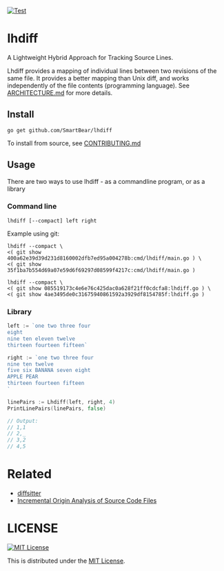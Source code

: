 [![Test](https://github.com/SmartBear/lhdiff/actions/workflows/test.yml/badge.svg)](https://github.com/SmartBear/lhdiff/actions/workflows/test.yml)
# lhdiff

A Lightweight Hybrid Approach for Tracking Source Lines.

Lhdiff provides a mapping of individual lines between two revisions of the same file. It provides a better mapping than
Unix diff, and works independently of the file contents (programming language). See [ARCHITECTURE.md](ARCHITECTURE.md) for more details.

## Install

    go get github.com/SmartBear/lhdiff

To install from source, see [CONTRIBUTING.md](./CONTRIBUTING.md)

## Usage

There are two ways to use lhdiff - as a commandline program, or as a library

### Command line

    lhdiff [--compact] left right

Example using git:

    lhdiff --compact \
    <( git show 400a62e39d39d231d8160002dfb7ed95a004278b:cmd/lhdiff/main.go ) \
    <( git show 35f1ba7b554d69a07e59d6f69297d08599f4217c:cmd/lhdiff/main.go )

    lhdiff --compact \
    <( git show 085519173c4e6e76c425dac0a628f21ff0cdcfa8:lhdiff.go ) \
    <( git show 4ae3495de0c31675940861592a3929df8154785f:lhdiff.go )

### Library

```go
left := `one two three four
eight
nine ten eleven twelve
thirteen fourteen fifteen`

right := `one two three four
nine ten twelve
five six BANANA seven eight
APPLE PEAR
thirteen fourteen fifteen
`

linePairs := Lhdiff(left, right, 4)
PrintLinePairs(linePairs, false)

// Output:
// 1,1
// 2,_
// 3,2
// 4,5
```

# Related

* [diffsitter](https://github.com/afnanenayet/diffsitter)
* [Incremental Origin Analysis of Source Code Files](http://citeseerx.ist.psu.edu/viewdoc/download?doi=10.1.1.721.548&rep=rep1&type=pdf)

# LICENSE

[![MIT License](http://img.shields.io/badge/license-MIT-blue.svg)](http://www.opensource.org/licenses/MIT)

This is distributed under the [MIT License](http://www.opensource.org/licenses/MIT).
